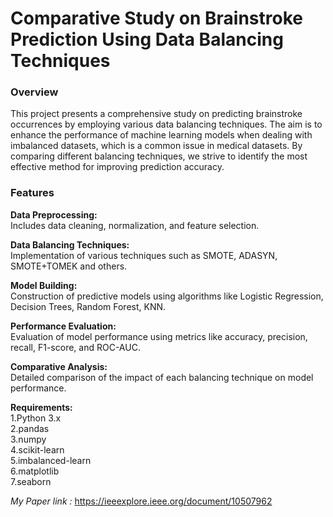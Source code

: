 # Comparative Study on Brainstroke Prediction Using Data Balancing Techniques

### Overview
This project presents a comprehensive study on predicting brainstroke occurrences by employing various data balancing techniques. The aim is to enhance the performance of machine learning models when dealing with imbalanced datasets, which is a common issue in medical datasets. By comparing different balancing techniques, we strive to identify the most effective method for improving prediction accuracy.

### Features

**Data Preprocessing:**<br/>Includes data cleaning, normalization, and feature selection.

**Data Balancing Techniques:**<br/>
Implementation of various techniques such as SMOTE, ADASYN, SMOTE+TOMEK and others.

**Model Building:**<br/>
Construction of predictive models using algorithms like Logistic Regression, Decision Trees, Random Forest, KNN.

**Performance Evaluation:**<br/>
Evaluation of model performance using metrics like accuracy, precision, recall, F1-score, and ROC-AUC.

**Comparative Analysis:**<br/>
Detailed comparison of the impact of each balancing technique on model performance.

**Requirements:**<br/>
1.Python 3.x<br/>
2.pandas<br/>
3.numpy<br/>
4.scikit-learn<br/>
5.imbalanced-learn<br/>
6.matplotlib<br/>
7.seaborn<br/>

*My Paper link :* https://ieeexplore.ieee.org/document/10507962
